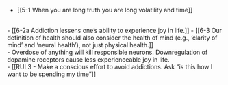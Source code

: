 - [[5-1 When you are long truth you are long volatility and time]]
<br>
- [[6-2a Addiction lessens one’s ability to experience joy in life.]]
- [[6-3 Our definition of health should also consider the health of mind (e.g., ’clarity of mind’ and ‘neural health’), not just physical health.]]
<br>
- Overdose of anything will kill responsible neurons. Downregulation of dopamine receptors cause less experienceable joy in life.
<br>
- [[RUL3 - Make a conscious effort to avoid addictions. Ask “is this how I want to be spending my time”]]
